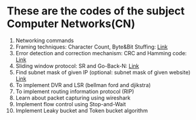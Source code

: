 # These are the codes of the subject Computer Networks(CN)

1. Networking commands
2. Framing techniques: Character Count, Byte&Bit Stuffing: [Link](./Experiment%202/ReadMe.md)
3. Error detection and correction mechanism: CRC and Hamming code: [Link](./Experiment%203/ReadMe.md)
4. Sliding window protocol: SR and Go-Back-N: [Link](./Experiment%204/ReadMe.md)
5. Find subnet mask of given IP (optional: subnet mask of given website) [Link](./Experiment%205/ReadMe.md)
6. To implement DVR and LSR (bellman ford and djikstra)
7. To implement routing information protocol (RIP) 
8. Learn about packet capturing using wireshark
9. Implement flow control using Stop-and-Wait
10. Implement Leaky bucket and Token bucket algorithm
